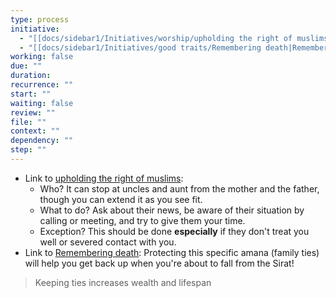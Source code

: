 ```yaml
---
type: process
initiative:
  - "[[docs/sidebar1/Initiatives/worship/upholding the right of muslims|upholding the right of muslims]]"
  - "[[docs/sidebar1/Initiatives/good traits/Remembering death|Remembering death]]"
working: false
due: ""
duration: 
recurrence: ""
start: ""
waiting: false
review: ""
file: ""
context: ""
dependency: ""
step: ""
---
```


* Link to [upholding the right of muslims](docs/sidebar1/Initiatives/worship/upholding%20the%20right%20of%20muslims.md):
	* Who? It can stop at uncles and aunt from the mother and the father, though you can extend it as you see fit.
	* What to do? Ask about their news, be aware of their situation by calling or meeting, and try to give them your time.
	* Exception? This should be done **especially** if they don't treat you well or severed contact with you.
* Link to [Remembering death](docs/sidebar1/Initiatives/good%20traits/Remembering%20death.md): Protecting this specific amana (family ties) will help you get back up when you're about to fall from the Sirat!

> Keeping ties increases wealth and lifespan
